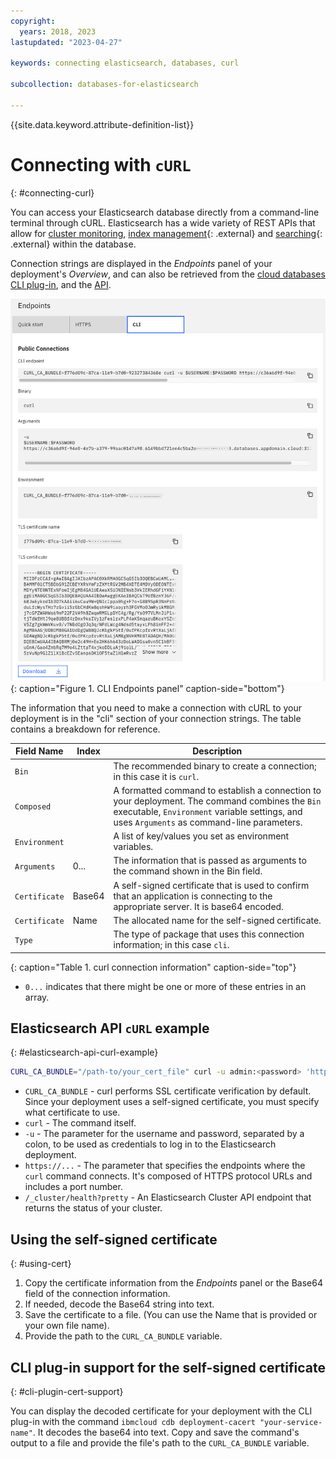 ```yaml
---
copyright:
  years: 2018, 2023
lastupdated: "2023-04-27"

keywords: connecting elasticsearch, databases, curl

subcollection: databases-for-elasticsearch

---
```


{{site.data.keyword.attribute-definition-list}}

# Connecting with `cURL`
{: #connecting-curl}

You can access your Elasticsearch database directly from a command-line terminal through cURL. Elasticsearch has a wide variety of REST APIs that allow for [cluster monitoring](https://www.elastic.co/guide/en/elasticsearch/reference/current/cluster.html), [index management](https://www.elastic.co/guide/en/elasticsearch/reference/current/indices.html){: .external} and [searching](https://www.elastic.co/guide/en/elasticsearch/reference/current/search.html){: .external} within the database. 

Connection strings are displayed in the _Endpoints_ panel of your deployment's _Overview_, and can also be retrieved from the [cloud databases CLI plug-in](/docs/databases-cli-plugin?topic=databases-cli-plugin-cdb-reference#deployment-connections), and the [API](https://{DomainName}/apidocs/cloud-databases-api#discover-connection-information-for-a-deployment-f-e81026).

![CLI Endpoints panel](images/cli-endpoints-pane.png){: caption="Figure 1. CLI Endpoints panel" caption-side="bottom"}

The information that you need to make a connection with cURL to your deployment is in the "cli" section of your connection strings. The table contains a breakdown for reference.

| Field Name | Index | Description |
| ---------- | ----- | ----------- |
| `Bin` | | The recommended binary to create a connection; in this case it is `curl`. |
| `Composed` | | A formatted command to establish a connection to your deployment. The command combines the `Bin` executable, `Environment` variable settings, and uses `Arguments` as command-line parameters.
| `Environment` | | A list of key/values you set as environment variables. |
| `Arguments` | 0... | The information that is passed as arguments to the command shown in the Bin field. |
| `Certificate` | Base64 | A self-signed certificate that is used to confirm that an application is connecting to the appropriate server. It is base64 encoded. |
| `Certificate` | Name | The allocated name for the self-signed certificate. |
| `Type` | | The type of package that uses this connection information; in this case `cli`.  |
{: caption="Table 1. curl connection information" caption-side="top"}

* `0...` indicates that there might be one or more of these entries in an array.

## Elasticsearch API `cURL` example
{: #elasticsearch-api-curl-example}

```sh
CURL_CA_BUNDLE="/path-to/your_cert_file" curl -u admin:<password> 'https://d5eeee66-5bc4-499a-b73b-1307848f1eac.8f7bfd8f3faa4218aec56e069eb46187.databases.appdomain.cloud:31821/_cluster/health?pretty'
```

* `CURL_CA_BUNDLE` - curl performs SSL certificate verification by default. Since your deployment uses a self-signed certificate, you must specify what certificate to use.
* `curl` - The command itself.  
* `-u` - The parameter for the username and password, separated by a colon, to be used as credentials to log in to the Elasticsearch deployment. 
* `https://...` - The parameter that specifies the endpoints where the `curl` command connects. It's composed of HTTPS protocol URLs and includes a port number.
* `/_cluster/health?pretty` - An Elasticsearch Cluster API endpoint that returns the status of your cluster. 

## Using the self-signed certificate
{: #using-cert}

1. Copy the certificate information from the _Endpoints_ panel or the Base64 field of the connection information. 
2. If needed, decode the Base64 string into text. 
3. Save the certificate to a file. (You can use the Name that is provided or your own file name).
4. Provide the path to the `CURL_CA_BUNDLE` variable.

## CLI plug-in support for the self-signed certificate
{: #cli-plugin-cert-support}

You can display the decoded certificate for your deployment with the CLI plug-in with the command `ibmcloud cdb deployment-cacert "your-service-name"`. It decodes the base64 into text. Copy and save the command's output to a file and provide the file's path to the `CURL_CA_BUNDLE` variable.
